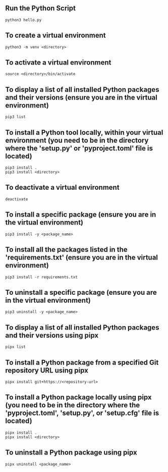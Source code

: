 ## Run the Python Script
    python3 hello.py

## To create a virtual environment
    python3 -m venv <directory>

## To activate a virtual environment
    source <directory>/bin/activate

## To display a list of all installed Python packages and their versions (ensure you are in the virtual environment)
    pip3 list

## To install a Python tool locally, within your virtual environment (you need to be in the directory where the 'setup.py' or 'pyproject.toml' file is located)
    pip3 install .
    pip3 install <directory>

## To deactivate a virtual environment
    deactivate

## To install a specific package (ensure you are in the virtual environment)
    pip3 install -y <package_name>

## To install all the packages listed in the 'requirements.txt' (ensure you are in the virtual environment)
    pip3 install -r requirements.txt
    
## To uninstall a specific package (ensure you are in the virtual environment)
    pip3 uninstall -y <package_name>

## To display a list of all installed Python packages and their versions using pipx
    pipx list

## To install a Python package from a specified Git repository URL using pipx
    pipx install git+https://<repository-url>

## To install a Python package locally using pipx (you need to be in the directory where the 'pyproject.toml', 'setup.py', or 'setup.cfg' file is located)
    pipx install .
    pipx install <directory>

## To uninstall a Python package using pipx
    pipx uninstall <package_name>
